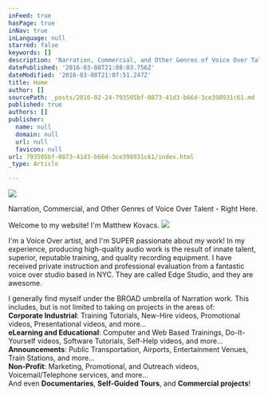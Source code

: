 ```yaml
---
inFeed: true
hasPage: true
inNav: true
inLanguage: null
starred: false
keywords: []
description: 'Narration, Commercial, and Other Genres of Voice Over Talent - Right Here.'
datePublished: '2016-03-08T21:08:03.756Z'
dateModified: '2016-03-08T21:07:51.247Z'
title: Home
author: []
sourcePath: _posts/2016-02-24-793505bf-0873-41d3-b66d-3ce398931c61.md
published: true
authors: []
publisher:
  name: null
  domain: null
  url: null
  favicon: null
url: 793505bf-0873-41d3-b66d-3ce398931c61/index.html
_type: Article

---
```

![](https://the-grid-user-content.s3-us-west-2.amazonaws.com/192321a6-7e83-4703-bc14-7c7ea505fb4d.jpg)

Narration, Commercial, and Other Genres of Voice Over Talent - Right Here.

Welcome to my website! I'm Matthew Kovacs.
![](https://s3-us-west-2.amazonaws.com/the-grid-img/p/5a75e2f7133f9d724a343fd3865c999927ae8b98.jpg)

I'm a Voice Over artist, and I'm SUPER passionate about my
work! In my experience, producing high-quality audio work is the result of
innate talent, superior, reputable training, and quality recording equipment. I have received
private instruction and professional evaluation from a fantastic voice over
studio based in NYC. They are called Edge Studio, and they are awesome. 

I generally find myself under the BROAD umbrella of Narration work. This includes, but is not limited to taking on projects in the areas of:  
**Corporate Industrial**: Training Tutorials, New-Hire videos, Promotional videos, Presentational videos, and more...  
**eLearning and Educational**: Computer and Web Based Trainings, Do-It-Yourself videos, Software Tutorials, Self-Help videos, and more...  
**Announcements**: Public Transportation, Airports, Entertainment Venues, Train Stations, and more...  
**Non-Profit**: Marketing, Promotional, and Outreach videos, Voicemail/Telephone services, and more...  
And even **Documentaries**, **Self-Guided Tours**, and **Commercial projects**!
